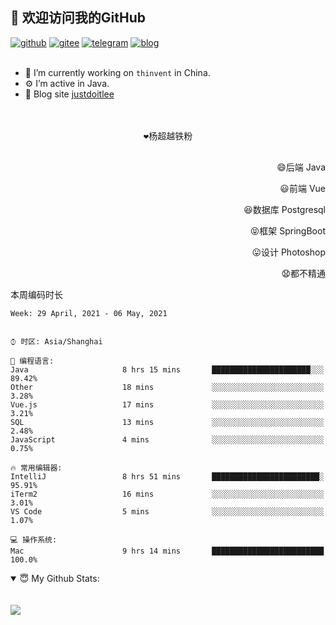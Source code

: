<!--
**justdoitlee/justdoitlee** is a ✨ _special_ ✨ repository because its `README.md` (this file) appears on your GitHub profile.

Here are some ideas to get you started:

- 🔭 I’m currently working on ...
- 🌱 I’m currently learning ...
- 👯 I’m looking to collaborate on ...
- 🤔 I’m looking for help with ...
- 💬 Ask me about ...
- 📫 How to reach me: ...
- 😄 Pronouns: ...
- ⚡ Fun fact: ...
  -->

<h2>👋 欢迎访问我的GitHub</h2>
  <a href="https://github.com/justdoitlee"><img src="https://img.shields.io/badge/GitHub-ff79c6" alt="github"></a>
  <a href="https://gitee.com/RicardoLee"><img src="https://img.shields.io/badge/Gitee-fe7300" alt="gitee"></a>
  <a href="https://t.me/justdoitlee"><img src="https://img.shields.io/badge/telegram-green" alt="telegram"></a>
  <a href="https://justdoitlee.github.io/"><img src="https://img.shields.io/badge/blog-black" alt="blog"></a>
<br/><br/> 

- 🔭 I’m currently working on `thinvent` in China.
- ⚙️ I’m active in Java.
- 👋 Blog site [justdoitlee](https://justdoitlee.github.io)


<p align="center">
<br/>
<br/>
  <samp>
      ❤️杨超越铁粉 <br/><br/>
   </samp>
</p>


<p align="right">
😄后端 Java
</p>
<p align="right">
😃前端 Vue
</p>
<p align="right">
😆数据库 Postgresql
</p>
<p align="right">
😝框架 SpringBoot
</p>
<p align="right">
😛设计 Photoshop
</p>
<p align="right">
😧都不精通
</p>

本周编码时长

<!--START_SECTION:waka-->
```text
Week: 29 April, 2021 - 06 May, 2021


⌚︎ 时区: Asia/Shanghai

💬 编程语言: 
Java                     8 hrs 15 mins       ██████████████████████░░░   89.42% 
Other                    18 mins             ░░░░░░░░░░░░░░░░░░░░░░░░░   3.28% 
Vue.js                   17 mins             ░░░░░░░░░░░░░░░░░░░░░░░░░   3.21% 
SQL                      13 mins             ░░░░░░░░░░░░░░░░░░░░░░░░░   2.48% 
JavaScript               4 mins              ░░░░░░░░░░░░░░░░░░░░░░░░░   0.75%

🔥 常用编辑器: 
IntelliJ                 8 hrs 51 mins       ████████████████████████░   95.91% 
iTerm2                   16 mins             ░░░░░░░░░░░░░░░░░░░░░░░░░   3.01% 
VS Code                  5 mins              ░░░░░░░░░░░░░░░░░░░░░░░░░   1.07%

💻 操作系统: 
Mac                      9 hrs 14 mins       █████████████████████████   100.0%

```


<!--END_SECTION:waka-->



<details open>
<summary>😇 My Github Stats:</summary>
<!-- 
<br/>
<br/>

 <a href="https://github.com/anuraghazra/github-readme-stats" title="Tops Language">
  <img align="center" src="https://github-readme-stats.vercel.app/api/top-langs/?username=justdoitlee&layout=compact" />
 </a>
--> 

<br/>
<br/>

<a href="https://github.com/justdoitlee/justdoitlee">
<img align="center" src="https://github-readme-stats.anuraghazra1.vercel.app/api?username=justdoitlee&show_icons=true" />
</a>



<br/>
